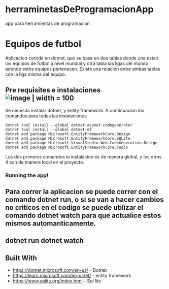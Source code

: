 # herraminetasDeProgramacionApp
app para herramientas de programacion

# Equipos de futbol

Aplicacion corrida en dotnet, que se basa en dos tablas donde una estan los equipos de futbol a nivel mundial y otra tabla las ligas del mundo adonde estos equipos pertenecen. Existe una relacion entre ambas tablas con la liga misma del equipo.

## Pre requisites e instalaciones ![image | width = 100](https://github.com/santistani13/herraminetasDeProgramacionApp/assets/76953005/18cac3e0-c101-4641-8004-4839e0337a56)




Se necesita instalar dotnet, y entity framework. A continuacion los comandos para todas las instalaciones 

```
dotnet tool install --global dotnet-aspnet-codegenerator
dotnet tool install --global dotnet-ef
dotnet add package Microsoft.EntityFrameworkCore.Design
dotnet add package Microsoft.EntityFrameworkCore.SQLite
dotnet add package Microsoft.VisualStudio.Web.CodeGeneration.Design
dotnet add package Microsoft.EntityFrameworkCore.Tools
```
Los dos primeros comandos la instalacion es de manera global, y los otros 4 son de manera local en el proyecto.

### Running the app!

Para correr la aplicacion se puede correr con el comando dotnet run, o si se van a hacer cambios no criticos en el codigo se puede utilizar el comando dotnet watch para que actualice estos mismos automanticamente.
--
dotnet run
dotnet watch
--

## Built With

* https://dotnet.microsoft.com/en-us/ - Dotnet
* https://learn.microsoft.com/en-us/ef/ - entity framework
* https://www.sqlite.org/index.html - Sql lite

